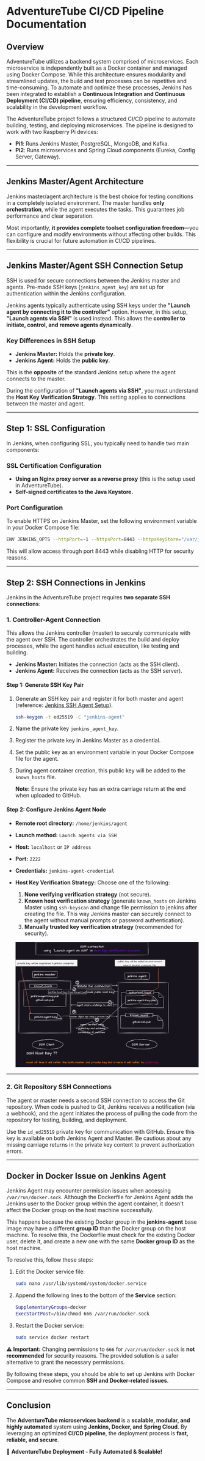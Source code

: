 # AdventureTube CI/CD Pipeline Documentation

## Overview

AdventureTube utilizes a backend system comprised of microservices. Each microservice is independently built as a Docker container and managed using Docker Compose. While this architecture ensures modularity and streamlined updates, the build and test processes can be repetitive and time-consuming. To automate and optimize these processes, Jenkins has been integrated to establish a **Continuous Integration and Continuous Deployment (CI/CD) pipeline**, ensuring efficiency, consistency, and scalability in the development workflow.

The AdventureTube project follows a structured CI/CD pipeline to automate building, testing, and deploying microservices. The pipeline is designed to work with two Raspberry Pi devices:

- **Pi1**: Runs Jenkins Master, PostgreSQL, MongoDB, and Kafka.
- **Pi2**: Runs microservices and Spring Cloud components (Eureka, Config Server, Gateway).

---

## **Jenkins Master/Agent Architecture**

Jenkins master/agent architecture is the best choice for testing conditions in a completely isolated environment. The master handles **only orchestration**, while the agent executes the tasks. This guarantees job performance and clear separation.

Most importantly, **it provides complete toolset configuration freedom**—you can configure and modify environments without affecting other builds. This flexibility is crucial for future automation in CI/CD pipelines.

---

## **Jenkins Master/Agent SSH Connection Setup**

SSH is used for secure connections between the Jenkins master and agents. Pre-made SSH keys (`jenkins_agent_key`) are set up for authentication within the Jenkins configuration.

Jenkins agents typically authenticate using SSH keys under the **"Launch agent by connecting it to the controller"** option. However, in this setup, **"Launch agents via SSH"** is used instead. This allows the **controller to initiate, control, and remove agents dynamically**.

### **Key Differences in SSH Setup**

- **Jenkins Master:** Holds the **private key**.
- **Jenkins Agent:** Holds the **public key**.

This is the **opposite** of the standard Jenkins setup where the agent connects to the master.

During the configuration of **"Launch agents via SSH"**, you must understand the **Host Key Verification Strategy**. This setting applies to connections between the master and agent.

---

## **Step 1: SSL Configuration**

In Jenkins, when configuring SSL, you typically need to handle two main components:

### **SSL Certification Configuration**

- **Using an Nginx proxy server as a reverse proxy** (this is the setup used in AdventureTube).
- **Self-signed certificates to the Java Keystore.**

### **Port Configuration**

To enable HTTPS on Jenkins Master, set the following environment variable in your Docker Compose file:

```sh
ENV JENKINS_OPTS --httpPort=-1 --httpsPort=8443 --httpsKeyStore="/var/jenkins_home/.ssl/keystore.jks" --httpsKeyStorePassword="5785ch00"
```

This will allow access through port 8443 while disabling HTTP for security reasons.

---

## **Step 2: SSH Connections in Jenkins**

Jenkins in the AdventureTube project requires **two separate SSH connections**:

### **1. Controller-Agent Connection**

This allows the Jenkins controller (master) to securely communicate with the agent over SSH. The controller orchestrates the build and deploy processes, while the agent handles actual execution, like testing and building.

- **Jenkins Master:** Initiates the connection (acts as the SSH client).
- **Jenkins Agent:** Receives the connection (acts as the SSH server).

#### **Step 1: Generate SSH Key Pair**

1. Generate an SSH key pair and register it for both master and agent (reference: [Jenkins SSH Agent Setup](https://www.jenkins.io/doc/book/using/using-agents/)).
   ```sh
   ssh-keygen -t ed25519 -C "jenkins-agent"
   ```
2. Name the private key `jenkins_agent_key`.
3. Register the private key in Jenkins Master as a credential.
4. Set the public key as an environment variable in your Docker Compose file for the agent.
5. During agent container creation, this public key will be added to the `known_hosts` file.

   **Note:** Ensure the private key has an extra carriage return at the end when uploaded to GitHub.

#### **Step 2: Configure Jenkins Agent Node**

- **Remote root directory:** `/home/jenkins/agent`
- **Launch method:** `Launch agents via SSH`
- **Host:** `localhost` or `IP address`
- **Port:** `2222`
- **Credentials:** `jenkins-agent-credential`
- **Host Key Verification Strategy:** Choose one of the following:
  1. **None verifying verification strategy** (not secure).
  2. **Known host verification strategy** (generate `known_hosts` on Jenkins Master using `ssh-keyscan` and change file permission to jenkins after creating the file. This way Jenkins master can securely connect to the agent without manual prompts or password authentication).
  3. **Manually trusted key verification strategy** (recommended for security).

    <p align="center"> <img src="/images/Hostkey verification Strategy .jpg"></p>

---

### **2. Git Repository SSH Connections**

The agent or master needs a second SSH connection to access the Git repository. When code is pushed to Git, Jenkins receives a notification (via a webhook), and the agent initiates the process of pulling the code from the repository for testing, building, and deployment.

Use the `id_ed25519` private key for communication with GitHub. Ensure this key is available on both Jenkins Agent and Master. Be cautious about any missing carriage returns in the private key content to prevent authorization errors.

---

## **Docker in Docker Issue on Jenkins Agent**

Jenkins Agent may encounter permission issues when accessing `/var/run/docker.sock`.
Although the Dockerfile for Jenkins Agent adds the Jenkins user to the Docker group within the agent container, it doesn't affect the Docker group on the host machine successfully.

This happens because the existing Docker group in the **jenkins-agent** base image may have a different **group ID** than the Docker group on the host machine. To resolve this, the Dockerfile must check for the existing Docker user, delete it, and create a new one with the same **Docker group ID** as the host machine.

To resolve this, follow these steps:

1. Edit the Docker service file:
   ```sh
   sudo nano /usr/lib/systemd/system/docker.service
   ```
2. Append the following lines to the bottom of the **Service** section:
   ```sh
   SupplementaryGroups=docker
   ExecStartPost=/bin/chmod 666 /var/run/docker.sock
   ```
3. Restart the Docker service:
   ```sh
   sudo service docker restart
   ```

**⚠️ Important:** Changing permissions to `666` for `/var/run/docker.sock` is **not recommended** for security reasons. The provided solution is a safer alternative to grant the necessary permissions.

By following these steps, you should be able to set up Jenkins with Docker Compose and resolve common **SSH and Docker-related issues**.

---

## **Conclusion**

The **AdventureTube microservices backend** is a **scalable, modular, and highly automated** system using **Jenkins, Docker, and Spring Cloud**. By leveraging an optimized **CI/CD pipeline**, the deployment process is **fast, reliable, and secure**.

🚀 **AdventureTube Deployment - Fully Automated & Scalable!**

